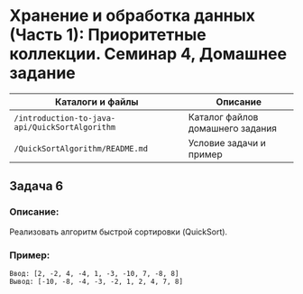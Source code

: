 # Хранение и обработка данных (Часть 1): Приоритетные коллекции. Семинар 4, Домашнее задание

Каталоги и файлы                               | Описание
-----------------------------------------------|-------------------------------------------------------
`/introduction-to-java-api/QuickSortAlgorithm` | Каталог файлов домашнего задания
`/QuickSortAlgorithm/README.md`                | Условие задачи и пример

## Задача 6

### Описание:

Реализовать алгоритм быстрой сортировки (QuickSort).

### Пример:

```
Ввод: [2, -2, 4, -4, 1, -3, -10, 7, -8, 8]
Вывод: [-10, -8, -4, -3, -2, 1, 2, 4, 7, 8]

